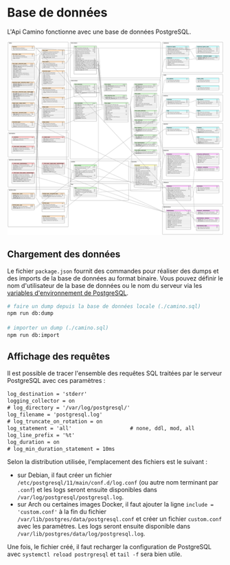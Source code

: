 # Base de données

L'Api Camino fonctionne avec une base de données PostgreSQL.

![camino database schema](https://raw.githubusercontent.com/MTES-MCT/camino-api/master/docs-sources/assets/database/camino-db.svg)

## Chargement des données

Le fichier `package.json` fournit des commandes pour réaliser des dumps et des
imports de la base de données au format binaire. Vous pouvez définir le nom
d'utilisateur de la base de données ou le nom du serveur via les [variables
d'environnement de PostgreSQL](https://docs.postgresql.fr/12/libpq-envars.html).

```sh
# faire un dump depuis la base de données locale (./camino.sql)
npm run db:dump

# importer un dump (./camino.sql)
npm run db:import
```

## Affichage des requêtes

Il est possible de tracer l'ensemble des requêtes SQL traitées par le serveur
PostgreSQL avec ces paramètres :

```
log_destination = 'stderr'
logging_collector = on
# log_directory = '/var/log/postgresql/'
log_filename = 'postgresql.log'
# log_truncate_on_rotation = on
log_statement = 'all'                   # none, ddl, mod, all
log_line_prefix = '%t'
log_duration = on
# log_min_duration_statement = 10ms
```

Selon la distribution utilisée, l'emplacement des fichiers est le suivant :
- sur Debian, il faut créer un fichier `/etc/postgresql/11/main/conf.d/log.conf`
  (ou autre nom terminant par `.conf`) et les logs seront ensuite disponibles
  dans `/var/log/postgresql/postgresql.log`.
- sur Arch ou certaines images Docker, il faut ajouter la ligne `include =
  'custom.conf'` à la fin du fichier `/var/lib/postgres/data/postgresql.conf` et
  créer un fichier `custom.conf` avec les paramètres. Les logs seront ensuite
  disponible dans `/var/lib/postgres/data/log/postgresql.log`.

Une fois, le fichier créé, il faut recharger la configuration de PostgreSQL avec `systemctl reload postrgresql` et `tail -f` sera bien utile.
